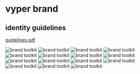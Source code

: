 # vyper brand

## identity guidelines

[guidelines.pdf](https://raw.githubusercontent.com/pentcle/vyper-brand/main/guidelines/vyper-guidelines-0.0.1.pdf)

<img src="https://raw.githubusercontent.com/pentcle/vyper-brand/main/guidelines/images/1-cover.png" alt="brand toolkit"/>
<img src="https://raw.githubusercontent.com/pentcle/vyper-brand/main/guidelines/images/2-overview.png" alt="brand toolkit"/>
<img src="https://raw.githubusercontent.com/pentcle/vyper-brand/main/guidelines/images/3-logo.png" alt="brand toolkit"/>
<img src="https://raw.githubusercontent.com/pentcle/vyper-brand/main/guidelines/images/4-logo.png" alt="brand toolkit"/>
<img src="https://raw.githubusercontent.com/pentcle/vyper-brand/main/guidelines/images/5-symbol.png" alt="brand toolkit"/>
<img src="https://raw.githubusercontent.com/pentcle/vyper-brand/main/guidelines/images/6-typography.png" alt="brand toolkit"/>
<img src="https://raw.githubusercontent.com/pentcle/vyper-brand/main/guidelines/images/7-color.png" alt="brand toolkit"/>
<img src="https://raw.githubusercontent.com/pentcle/vyper-brand/main/guidelines/images/8-color.png" alt="brand toolkit"/>
<img src="https://raw.githubusercontent.com/pentcle/vyper-brand/main/guidelines/images/9-using-color.png" alt="brand toolkit"/>
<img src="https://raw.githubusercontent.com/pentcle/vyper-brand/main/guidelines/images/10-using-color.png" alt="brand toolkit"/>
<img src="https://raw.githubusercontent.com/pentcle/vyper-brand/main/guidelines/images/11-supergraphic.png" alt="brand toolkit"/>
<img src="https://raw.githubusercontent.com/pentcle/vyper-brand/main/guidelines/images/12-applications.png" alt="brand toolkit"/>
<img src="https://raw.githubusercontent.com/pentcle/vyper-brand/main/guidelines/images/13-applications.png" alt="brand toolkit"/>
<img src="https://raw.githubusercontent.com/pentcle/vyper-brand/main/guidelines/images/14-applications.png" alt="brand toolkit"/>
<img src="https://raw.githubusercontent.com/pentcle/vyper-brand/main/guidelines/images/15-applications.png" alt="brand toolkit"/>

